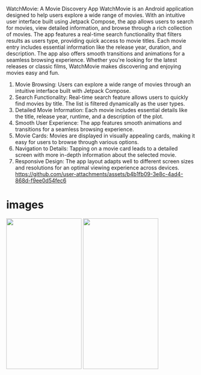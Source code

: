WatchMovie: A Movie Discovery App
WatchMovie is an Android application designed to help users explore a wide range of movies. With an intuitive user interface built using Jetpack Compose, the app allows users to search for movies, view detailed information, and browse through a rich collection of movies. The app features a real-time search functionality that filters results as users type, providing quick access to movie titles. Each movie entry includes essential information like the release year, duration, and description. The app also offers smooth transitions and animations for a seamless browsing experience. Whether you're looking for the latest releases or classic films, WatchMovie makes discovering and enjoying movies easy and fun.
1. Movie Browsing: Users can explore a wide range of movies through an intuitive interface built with Jetpack Compose.
2. Search Functionality: Real-time search feature allows users to quickly find movies by title. The list is filtered dynamically as the user types.
3. Detailed Movie Information: Each movie includes essential details like the title, release year, runtime, and a description of the plot.
4. Smooth User Experience: The app features smooth animations and transitions for a seamless browsing experience.
5. Movie Cards: Movies are displayed in visually appealing cards, making it easy for users to browse through various options.
6. Navigation to Details: Tapping on a movie card leads to a detailed screen with more in-depth information about the selected movie.
7. Responsive Design: The app layout adapts well to different screen sizes and resolutions for an optimal viewing experience across devices.
https://github.com/user-attachments/assets/b4b1fb09-3e8c-4ad4-868d-f9ee0d54fec6
# images 
<img src="https://github.com/user-attachments/assets/90d7cfc9-518d-4494-943c-ddfff24c5a53" width="200" height="400">
<img src="https://github.com/user-attachments/assets/32bd12b1-17e0-41d6-b697-9efc6129ec25" width="200" height="400">
